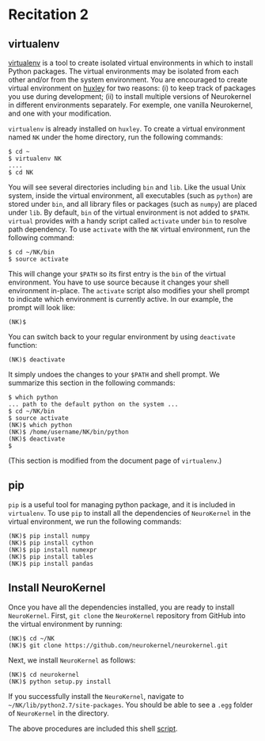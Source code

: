 # Recitation 2 #

## virtualenv ##

[virtualenv](http://www.virtualenv.org/) is a tool to create isolated virtual
environments in which to install Python packages. The virtual environments may
be isolated from each other and/or from the system environment. You are
encouraged to create virtual environment on [huxley](huxley.ee.columbia.edu)
for two reasons: (i) to keep track of packages you use during development; (ii)
to install multiple versions of Neurokernel in different environments
separately. For exemple, one vanilla Neurokernel, and one with your
modification.

`virtualenv` is already installed on `huxley`. To create a virtual
environment named `NK` under the home directory, run the following commands:

    $ cd ~
    $ virtualenv NK
    ....
    $ cd NK

You will see several directories including `bin` and `lib`. Like the usual Unix
system, inside the virtual environment, all executables (such as `python`) are
stored under `bin`, and all library files or packages (such as `numpy`) are
placed under `lib`. By default, `bin` of the virtual environment is not added
to `$PATH`. `virtual` provides with a handy script called `activate` under
`bin` to resolve path dependency. To use `activate` with the `NK` virtual
environment, run the following command:

    $ cd ~/NK/bin
    $ source activate

This will change your `$PATH` so its first entry is the `bin` of the virtual
environment. You have to use source because it changes your shell environment
in-place. The `activate` script also modifies your shell prompt to indicate
which environment is currently active. In our example, the prompt will look
like:

    (NK)$

You can switch back to your regular environment by using `deactivate` function:

    (NK)$ deactivate

It simply undoes the changes to your `$PATH` and shell prompt. We summarize
this section in the following commands:

    $ which python
    ... path to the default python on the system ...
    $ cd ~/NK/bin
    $ source activate
    (NK)$ which python
    (NK)$ /home/username/NK/bin/python
    (NK)$ deactivate
    $

(This section is modified from the document page of `virtualenv`.)

## pip ##

`pip` is a useful tool for managing python package, and it is included in
`virtualenv`. To use `pip` to install all the dependencies of `NeuroKernel` in
the virtual environment, we run the following commands:

    (NK)$ pip install numpy
    (NK)$ pip install cython
    (NK)$ pip install numexpr
    (NK)$ pip install tables
    (NK)$ pip install pandas

## Install NeuroKernel ##

Once you have all the dependencies installed, you are ready to install
`NeuroKernel`. First, `git clone` the `NeuroKernel` repository from GitHub into
the virtual environment by running:

    (NK)$ cd ~/NK
    (NK)$ git clone https://github.com/neurokernel/neurokernel.git

Next, we install `NeuroKernel` as follows:

    (NK)$ cd neurokernel
    (NK)$ python setup.py install

If you successfully install the `NeuroKernel`, navigate to
`~/NK/lib/python2.7/site-packages`. You should be able to see a `.egg` folder
of `NeuroKernel` in the directory.

The above procedures are included this shell [script](./shell/install_nk.sh).
